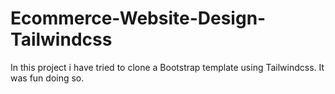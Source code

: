 # Ecommerce-Website-Design-Tailwindcss

In this project i have tried to clone a Bootstrap template using Tailwindcss. It was fun doing so.
